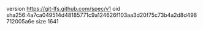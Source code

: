 version https://git-lfs.github.com/spec/v1
oid sha256:4a7ca049514d48185771c9a124626f103aa3d20f75c73b4a2d8d498712005a6e
size 1641
